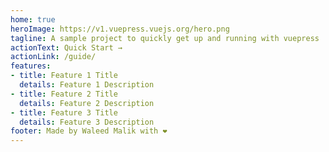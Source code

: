 ```yaml
---
home: true
heroImage: https://v1.vuepress.vuejs.org/hero.png
tagline: A sample project to quickly get up and running with vuepress
actionText: Quick Start →
actionLink: /guide/
features:
- title: Feature 1 Title
  details: Feature 1 Description
- title: Feature 2 Title
  details: Feature 2 Description
- title: Feature 3 Title
  details: Feature 3 Description
footer: Made by Waleed Malik with ❤️
---
```

